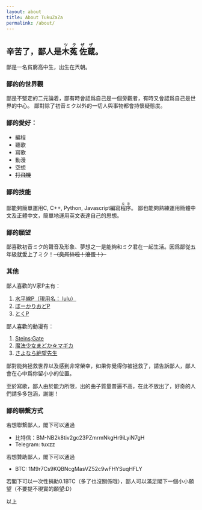 ```yaml
---
layout: about
title: About TukuZaZa
permalink: /about/
---
```


## 辛苦了，鄙人是<ruby>木菟 佐蔵<rp>(</rp><rt>ツクザザ</rt><rp>)</rp></ruby>。

鄙是一名貧窮高中生，出生在兲朝。

### 鄙的的世界觀
鄙是不堅定的二元論着，鄙有時會認爲自己是一個旁觀者，有時又會認爲自己是世界的中心。
鄙對除了初音ミク以外的一切人與事物都會持懷疑態度。

### 鄙的愛好：

* 編程
* 聽歌
* 寫歌
* 動漫
* 空想
* ~~打飛機~~

### 鄙的技能
鄙能夠簡單運用C, C++, Python, Javascript編寫<ruby>程序<rp>(</rp><rt>垃圾</rt><rp>)</rp></ruby>。
鄙也能夠熟練運用簡體中文及正體中文，簡單地運用英文表達自己的思想。

### 鄙的願望
鄙喜歡初音ミク的聲音及形象、夢想之一是能夠和ミク君在一起生活。因爲鄙從五年級就愛上了ミク！~~（臭屌絲啦！滾蛋！）~~

### 其他
鄙人喜歡的V家P主有：

1. [水平線P（現用名： lulu）][水平線P]
2. [ぼーかりおどP][おどP]
3. [とくP][とくP]

鄙人喜歡的動漫有：

1. [Steins;Gate][命運石之門]
2. [魔法少女まどか☆マギカ][魔法少女小圓]
3. [さよなら絶望先生][絕望先生]

鄙對能夠拯救世界以及感到非常榮幸，如果你覺得你被拯救了，請告訴鄙人，鄙人會在心中爲你留小小的位置。

至於寫歌，鄙人由於能力所限，出的曲子質量普遍不高，在此不放出了，好奇的人們請多多包涵，謝謝！

### 鄙的聯繫方式
若想聯繫鄙人，閣下可以通過

* 比特信：BM-NB2k8tiv2gc23PZmrmNkgHr9iLyiN7gH
* Telegram: tuxzz

若想贊助鄙人，閣下可以通過

* BTC: 1M9r7Cs9KQBNcgMasVZ52c9wFHYSuqHFLY

若閣下可以一次性捐助0.1BTC（多了也沒關係哦），鄙人可以滿足閣下一個小小願望（不要提不現實的願望:D）

以上

[水平線P]:     http://www.nicovideo.jp/user/20302970/
[おどP]:      http://www.nicovideo.jp/mylist/6667938
[とくP]:      http://www.nicovideo.jp/mylist/12548022
[命運石之門]:    https://zh.wikipedia.org/wiki/%E5%91%BD%E9%81%8B%E7%9F%B3%E4%B9%8B%E9%96%80
[魔法少女小圓]:   https://zh.wikipedia.org/wiki/%E9%AD%94%E6%B3%95%E5%B0%91%E5%A5%B3%E5%B0%8F%E5%9C%93
[絕望先生]:     https://zh.wikipedia.org/wiki/%E7%B5%95%E6%9C%9B%E5%85%88%E7%94%9F